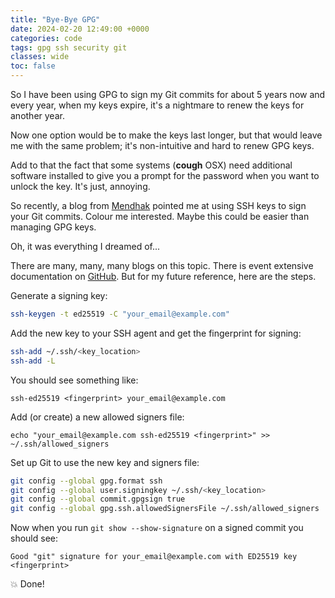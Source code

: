 ```yaml
---
title: "Bye-Bye GPG"
date: 2024-02-20 12:49:00 +0000
categories: code
tags: gpg ssh security git
classes: wide
toc: false
---
```


So I have been using GPG to sign my Git commits for about 5 years now and every year, when my keys expire, it's a nightmare to renew the keys for another year.

Now one option would be to make the keys last longer, but that would leave me with the same problem; it's non-intuitive and hard to renew GPG keys.

Add to that the fact that some systems (**cough** OSX) need additional software installed to give you a prompt for the password when you want to unlock the key.
It's just, annoying.

So recently, a blog from [Mendhak](https://code.mendhak.com/keepassxc-sign-git-commit-with-ssh/) pointed me at using SSH keys to sign your Git commits.
Colour me interested.
Maybe this could be easier than managing GPG keys.

Oh, it was everything I dreamed of...

There are many, many, many blogs on this topic.
There is event extensive documentation on [GitHub](https://docs.github.com/en/authentication/managing-commit-signature-verification/signing-commits).
But for my future reference, here are the steps.

Generate a signing key:
```sh
ssh-keygen -t ed25519 -C "your_email@example.com"
```

Add the new key to your SSH agent and get the fingerprint for signing:
```sh
ssh-add ~/.ssh/<key_location>
ssh-add -L
```

You should see something like:
```
ssh-ed25519 <fingerprint> your_email@example.com
```

Add (or create) a new allowed signers file:
```
echo "your_email@example.com ssh-ed25519 <fingerprint>" >>  ~/.ssh/allowed_signers
```

Set up Git to use the new key and signers file:
```sh
git config --global gpg.format ssh
git config --global user.signingkey ~/.ssh/<key_location>
git config --global commit.gpgsign true
git config --global gpg.ssh.allowedSignersFile ~/.ssh/allowed_signers
```

Now when you run `git show --show-signature` on a signed commit you should see:
```
Good "git" signature for your_email@example.com with ED25519 key <fingerprint>
```

:boom: Done!

